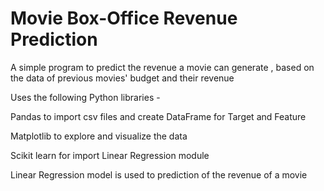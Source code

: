 # Movie Box-Office Revenue Prediction

A simple program to predict the revenue a movie can generate , based on the data of previous movies' budget and their revenue

Uses the following Python libraries -

Pandas to import csv files and create DataFrame for Target and Feature

Matplotlib to explore and visualize the data

Scikit learn for import Linear Regression module

Linear Regression model is used to prediction of the revenue of a movie

